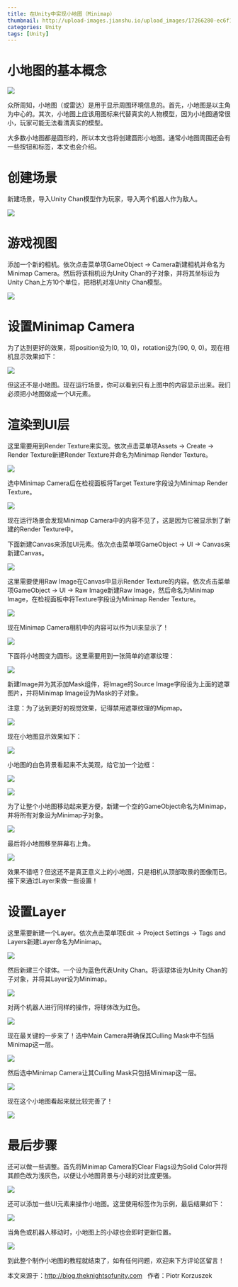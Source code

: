 ```yaml
---
title: 在Unity中实现小地图（Minimap）
thumbnail: http://upload-images.jianshu.io/upload_images/17266280-ec6f1999c85fce86.png?imageMogr2/auto-orient/strip%7CimageView2/2/w/1240
categories: Unity
tags: [Unity]
---
```


# 小地图的基本概念

  

![](http://upload-images.jianshu.io/upload_images/17266280-ec6f1999c85fce86.png?imageMogr2/auto-orient/strip%7CimageView2/2/w/1240)  

众所周知，小地图（或雷达）是用于显示周围环境信息的。首先，小地图是以主角为中心的。其次，小地图上应该用图标来代替真实的人物模型，因为小地图通常很小，玩家可能无法看清真实的模型。

大多数小地图都是圆形的，所以本文也将创建圆形小地图。通常小地图周围还会有一些按钮和标签，本文也会介绍。

# 创建场景

新建场景，导入Unity Chan模型作为玩家，导入两个机器人作为敌人。

  

![](http://upload-images.jianshu.io/upload_images/17266280-6d769f4455cbd080.png?imageMogr2/auto-orient/strip%7CimageView2/2/w/1240)  

# 游戏视图

添加一个新的相机。依次点击菜单项GameObject -> Camera新建相机并命名为Minimap Camera。然后将该相机设为Unity
Chan的子对象，并将其坐标设为Unity Chan上方10个单位，把相机对准Unity Chan模型。

  

![](http://upload-images.jianshu.io/upload_images/17266280-75b26582fabb0924.png?imageMogr2/auto-orient/strip%7CimageView2/2/w/1240)  

# 设置Minimap Camera

为了达到更好的效果，将position设为(0, 10, 0)，rotation设为(90, 0, 0)。现在相机显示效果如下：

  

![](http://upload-images.jianshu.io/upload_images/17266280-4be3e33d1b0f27d7.png?imageMogr2/auto-orient/strip%7CimageView2/2/w/1240)  

但这还不是小地图。现在运行场景，你可以看到只有上图中的内容显示出来。我们必须把小地图做成一个UI元素。

# 渲染到UI层

这里需要用到Render Texture来实现。依次点击菜单项Assets -> Create -> Render Texture新建Render
Texture并命名为Minimap Render Texture。

  

![](http://upload-images.jianshu.io/upload_images/17266280-864f566e5c5af9b5.png?imageMogr2/auto-orient/strip%7CimageView2/2/w/1240)  

选中Minimap Camera后在检视面板将Target Texture字段设为Minimap Render Texture。

  

![](http://upload-images.jianshu.io/upload_images/17266280-279aa0dc04d82b23.png?imageMogr2/auto-orient/strip%7CimageView2/2/w/1240)  

现在运行场景会发现Minimap Camera中的内容不见了，这是因为它被显示到了新建的Render Texture中。

下面新建Canvas来添加UI元素。依次点击菜单项GameObject -> UI -> Canvas来新建Canvas。

  

![](http://upload-images.jianshu.io/upload_images/17266280-0ba8cfeaab714dfa.png?imageMogr2/auto-orient/strip%7CimageView2/2/w/1240)  

这里需要使用Raw Image在Canvas中显示Render Texture的内容。依次点击菜单项GameObject -> UI -> Raw
Image新建Raw Image，然后命名为Minimap Image，在检视面板中将Texture字段设为Minimap Render Texture。

  

![](http://upload-images.jianshu.io/upload_images/17266280-3435654af4af757f.png?imageMogr2/auto-orient/strip%7CimageView2/2/w/1240)  

现在Minimap Camera相机中的内容可以作为UI来显示了！

  

![](http://upload-images.jianshu.io/upload_images/17266280-cd3b2d7c72585244.png?imageMogr2/auto-orient/strip%7CimageView2/2/w/1240)  

下面将小地图变为圆形。这里需要用到一张简单的遮罩纹理：

  

![](http://upload-images.jianshu.io/upload_images/17266280-568fbb00966b7937.png?imageMogr2/auto-orient/strip%7CimageView2/2/w/1240)  

新建Image并为其添加Mask组件，将Image的Source Image字段设为上面的遮罩图片，并将Minimap Image设为Mask的子对象。

注意：为了达到更好的视觉效果，记得禁用遮罩纹理的Mipmap。

  

![](http://upload-images.jianshu.io/upload_images/17266280-aed332c254c5fd23.png?imageMogr2/auto-orient/strip%7CimageView2/2/w/1240)  

现在小地图显示效果如下：

  

![](http://upload-images.jianshu.io/upload_images/17266280-9304337bf6a53e0e.png?imageMogr2/auto-orient/strip%7CimageView2/2/w/1240)  

小地图的白色背景看起来不太美观，给它加一个边框：

  

![](http://upload-images.jianshu.io/upload_images/17266280-15b6f67134f06b2e.png?imageMogr2/auto-orient/strip%7CimageView2/2/w/1240)  

  

![](http://upload-images.jianshu.io/upload_images/17266280-16e6590df9d36fa8.png?imageMogr2/auto-orient/strip%7CimageView2/2/w/1240)  

为了让整个小地图移动起来更方便，新建一个空的GameObject命名为Minimap，并将所有对象设为Minimap子对象。

  

![](http://upload-images.jianshu.io/upload_images/17266280-dbad70d367fcc83e.png?imageMogr2/auto-orient/strip%7CimageView2/2/w/1240)  

最后将小地图移至屏幕右上角。

  

![](http://upload-images.jianshu.io/upload_images/17266280-153a6a121210c7f7.png?imageMogr2/auto-orient/strip%7CimageView2/2/w/1240)  

效果不错吧？但这还不是真正意义上的小地图，只是相机从顶部取景的图像而已。接下来通过Layer来做一些设置！

# 设置Layer

这里需要新建一个Layer。依次点击菜单项Edit -> Project Settings -> Tags and
Layers新建Layer命名为Minimap。

  

![](http://upload-images.jianshu.io/upload_images/17266280-f96f6a1a4c01bae2.png?imageMogr2/auto-orient/strip%7CimageView2/2/w/1240)  

然后新建三个球体。一个设为蓝色代表Unity Chan。将该球体设为Unity Chan的子对象，并将其Layer设为Minimap。

  

![](http://upload-images.jianshu.io/upload_images/17266280-dfdc8f16823fbf32.png?imageMogr2/auto-orient/strip%7CimageView2/2/w/1240)  

对两个机器人进行同样的操作，将球体改为红色。

  

![](http://upload-images.jianshu.io/upload_images/17266280-4b34ec3b3279e6aa.png?imageMogr2/auto-orient/strip%7CimageView2/2/w/1240)  

现在最关键的一步来了！选中Main Camera并确保其Culling Mask中不包括Minimap这一层。

  

![](http://upload-images.jianshu.io/upload_images/17266280-1eb8533ebe757f7d.png?imageMogr2/auto-orient/strip%7CimageView2/2/w/1240)  

然后选中Minimap Camera让其Culling Mask只包括Minimap这一层。

  

![](http://upload-images.jianshu.io/upload_images/17266280-e16613658b088db8.png?imageMogr2/auto-orient/strip%7CimageView2/2/w/1240)  

现在这个小地图看起来就比较完善了！

  

![](http://upload-images.jianshu.io/upload_images/17266280-694ef4f538aae2e1.png?imageMogr2/auto-orient/strip%7CimageView2/2/w/1240)  

# 最后步骤

还可以做一些调整。首先将Minimap Camera的Clear Flags设为Solid
Color并将其颜色改为浅灰色，以便让小地图背景与小球的对比度更强。

  

![](http://upload-images.jianshu.io/upload_images/17266280-45846eed67c63e6d.png?imageMogr2/auto-orient/strip%7CimageView2/2/w/1240)  

还可以添加一些UI元素来操作小地图。这里使用标签作为示例，最后结果如下：

  

![](http://upload-images.jianshu.io/upload_images/17266280-7aeb79400ddd9827.png?imageMogr2/auto-orient/strip%7CimageView2/2/w/1240)  

当角色或机器人移动时，小地图上的小球也会即时更新位置。

  

![](http://upload-images.jianshu.io/upload_images/17266280-f97d835fe2d7b272.png?imageMogr2/auto-orient/strip%7CimageView2/2/w/1240)  

到此整个制作小地图的教程就结束了，如有任何问题，欢迎来下方评论区留言！

本文来源于：http://blog.theknightsofunity.com   作者：Piotr Korzuszek

